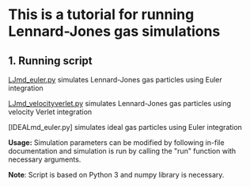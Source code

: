 # This is a tutorial for running Lennard-Jones gas simulations

## 1. Running script
   [LJmd_euler.py](https://github.com/nAmnesiac/py_basicMD/blob/main/basicMD/IDEALmd_euler.py) simulates Lennard-Jones gas particles using Euler integration

   [LJmd_velocityverlet.py](https://github.com/nAmnesiac/py_basicMD/blob/main/basicMD/LJmd_euler.py) simulates Lennard-Jones gas particles using velocity Verlet integration

   [IDEALmd_euler.py] simulates ideal gas particles using Euler integration

   **Usage:** Simulation parameters can be modified by following in-file documentation and simulation is run by calling the "run" function with necessary arguments. 

   **Note**: Script is based on Python 3 and numpy library is necessary.
